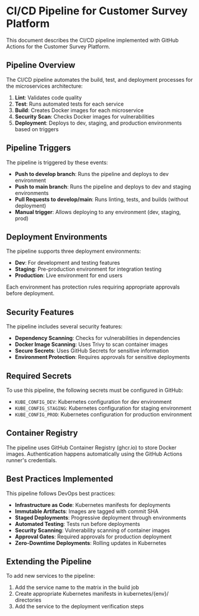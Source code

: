 # CI/CD Pipeline for Customer Survey Platform

This document describes the CI/CD pipeline implemented with GitHub Actions for the Customer Survey Platform.

## Pipeline Overview

The CI/CD pipeline automates the build, test, and deployment processes for the microservices architecture:

1. **Lint**: Validates code quality
2. **Test**: Runs automated tests for each service
3. **Build**: Creates Docker images for each microservice
4. **Security Scan**: Checks Docker images for vulnerabilities
5. **Deployment**: Deploys to dev, staging, and production environments based on triggers

## Pipeline Triggers

The pipeline is triggered by these events:

- **Push to develop branch**: Runs the pipeline and deploys to dev environment
- **Push to main branch**: Runs the pipeline and deploys to dev and staging environments
- **Pull Requests to develop/main**: Runs linting, tests, and builds (without deployment)
- **Manual trigger**: Allows deploying to any environment (dev, staging, prod)

## Deployment Environments

The pipeline supports three deployment environments:

- **Dev**: For development and testing features
- **Staging**: Pre-production environment for integration testing
- **Production**: Live environment for end users

Each environment has protection rules requiring appropriate approvals before deployment.

## Security Features

The pipeline includes several security features:

- **Dependency Scanning**: Checks for vulnerabilities in dependencies
- **Docker Image Scanning**: Uses Trivy to scan container images
- **Secure Secrets**: Uses GitHub Secrets for sensitive information
- **Environment Protection**: Requires approvals for sensitive deployments

## Required Secrets

To use this pipeline, the following secrets must be configured in GitHub:

- `KUBE_CONFIG_DEV`: Kubernetes configuration for dev environment
- `KUBE_CONFIG_STAGING`: Kubernetes configuration for staging environment
- `KUBE_CONFIG_PROD`: Kubernetes configuration for production environment

## Container Registry

The pipeline uses GitHub Container Registry (ghcr.io) to store Docker images. Authentication happens automatically using the GitHub Actions runner's credentials.

## Best Practices Implemented

This pipeline follows DevOps best practices:

- **Infrastructure as Code**: Kubernetes manifests for deployments
- **Immutable Artifacts**: Images are tagged with commit SHA
- **Staged Deployments**: Progressive deployment through environments
- **Automated Testing**: Tests run before deployments
- **Security Scanning**: Vulnerability scanning of container images
- **Approval Gates**: Required approvals for production deployment
- **Zero-Downtime Deployments**: Rolling updates in Kubernetes

## Extending the Pipeline

To add new services to the pipeline:

1. Add the service name to the matrix in the build job
2. Create appropriate Kubernetes manifests in kubernetes/{env}/ directories
3. Add the service to the deployment verification steps 